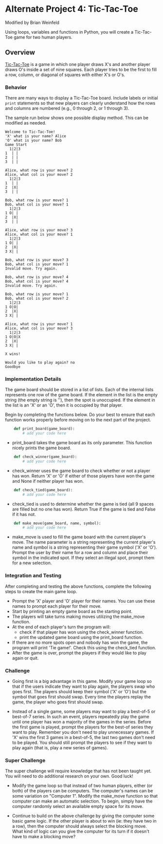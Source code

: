 # Alternate Project 4: Tic-Tac-Toe

Modified by Brian Weinfeld

Using loops, variables and functions in Python, you will create a Tic-Tac-Toe game for two human players.

## Overview

[Tic-Tac-Toe](http://www.merriam-webster.com/dictionary/tic-tac-toe) is a game in which one player draws X's and another player draws O's inside a set of nine squares. Each player tries to be the first to fill a row, column, or diagonal of squares with either X's or O's.

### Behavior

There are many ways to display a Tic-Tac-Toe board. Include labels or initial `print` statements so that new players can clearly understand how the rows and columns are numbered (e.g., 0 through 2, or 1 through 3).

The sample run below shows one possible display method. This can be modified as needed.

```
Welcome to Tic-Tac-Toe!
'X' what is your name? Alice
'O' what is your name? Bob
Game Start
  1|2|3
1  | |
2  | |
3  | |

Alice, what row is your move? 2
Alice, what col is your move? 2
  1|2|3
1  | |
2  |X|
3  | |

Bob, what row is your move? 1
Bob, what col is your move? 1
  1|2|3
1 O| |
2  |X|
3  | |

Alice, what row is your move? 3
Alice, what col is your move? 1
  1|2|3
1 O| |
2  |X|
3 X| |

Bob, what row is your move? 3
Bob, what col is your move? 1
Invalid move. Try again.

Bob, what row is your move? 4
Bob, what col is your move? 4
Invalid move. Try again.

Bob, what row is your move? 1
Bob, what col is your move? 2
  1|2|3
1 O|O|
2  |X|
3 X| |

Alice, what row is your move? 1
Alice, what col is your move? 3
  1|2|3
1 O|O|X
2  |X|
3 X| |

X wins!

Would you like to play again? no
Goodbye
```

### Implementation Details

The game board should be stored in a list of lists. Each of the internal lists represents one row of the game board. If the element in the list is the empty string (the empty string is ''), then the spot is unoccupied. If the element in the list is an 'X' or an 'O', then it is occupied by that player.

Begin by completing the functions below. Do your best to ensure that each function works properly before moving on to the next part of the project.

```python
    def print_board(game_board):
        # add your code here
```

* print_board takes the game board as its only parameter. This function nicely prints the game board.

```python
    def check_winner(game_board):
        # add your code here
```

* check_winner uses the game board to check whether or not a player has won. Return 'X' or 'O' if either of those players have won the game and None if neither player has won.

```python
    def check_tied(game_board):
        # add your code here
```

* check_tied is used to determine whether the game is tied (all 9 spaces are filled but no one has won). Return True if the game is tied and False if it has not.

```python
    def make_move(game_board, name, symbol):
        # add your code here
```

* make_move is used to fill the game board with the current player's move. The name parameter is a string representing the current player's name and symbol is a string representing their game symbol ('X' or 'O'). Prompt the user by their name for a row and column and place their symbol in the indicated spot. If they select an illegal spot, prompt them for a new selection.

### Integration and Testing

After completing and testing the above functions, complete the following steps to create the main game loop.

* Prompt the 'X' player and 'O' player for their names. You can use these names to prompt each player for their move.
* Start by printing an empty game board as the starting point.
* The players will take turns making moves utilizing the make_move function.
* At the end of each player's turn the program will:
  * check if that player has won using the check_winner function.
  * print the updated game board using the print_board function.
* If there are no more spots open and nobody has won the game, the program will print 'Tie game!'. Check this using the check_tied function.
* After the game is over, prompt the players if they would like to play again or quit.

### Challenge

* Going first is a big advantage in this game. Modify your game loop so that if the users indicate they want to play again, the players swap who goes first. The players should keep their symbol ('X' or 'O') but the symbol that goes first should swap. Every time the players replay the game, the player who goes first should swap.

* Instead of a single game, some players may want to play a best-of-5 or best-of-7 series. In such an event, players repeatedly play the game until one player has won a majority of the games in the series. Before the first game is played, prompt the players for the best-of series they want to play. Remember you don't need to play unnecessary games. If 'X' wins the first 3 games in a best-of-5, the last two games don't need to be played. You should still prompt the players to see if they want to play again (that is, play a new series of games).

### Super Challenge

The super challenge will require knowledge that has not been taught yet. You will need to do additional research on your own. Good luck!

* Modify the game loop so that instead of two human players, either (or both) of the players can be computers. The computer's names can be some variation on "Computer 1". Modify the make_move function so that computer can make an automatic selection. To begin, simply have the computer randomly select an available empty space for its move.

* Continue to build on the above challenge by giving the computer some basic game logic. If the other player is about to win (ie: they have two in a row), then the computer should always select the blocking move. What kind of logic can you give the computer for its turn if it doesn't have to make a blocking move?

